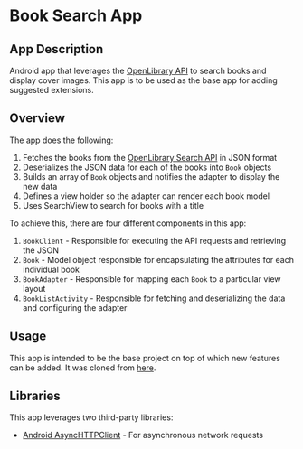 # Book Search App

## App Description
Android app that leverages the [OpenLibrary API](https://openlibrary.org/developers/api) to search books and display cover images. This app is to be used as the base app for adding suggested extensions.

## Overview

The app does the following:

1. Fetches the books from the [OpenLibrary Search API](https://openlibrary.org/dev/docs/api/search) in JSON format
2. Deserializes the JSON data for each of the books into `Book` objects
3. Builds an array of `Book` objects and notifies the adapter to display the new data
4. Defines a view holder so the adapter can render each book model
5. Uses SearchView to search for books with a title


To achieve this, there are four different components in this app:

1. `BookClient` - Responsible for executing the API requests and retrieving the JSON
2. `Book` - Model object responsible for encapsulating the attributes for each individual book
3. `BookAdapter` - Responsible for mapping each `Book` to a particular view layout
4. `BookListActivity` - Responsible for fetching and deserializing the data and configuring the adapter

## Usage
This app is intended to be the base project on top of which new features can be added. It was cloned from [here](https://github.com/codepath/android-booksearch-exercise/).

## Libraries

This app leverages two third-party libraries:

 * [Android AsyncHTTPClient](http://loopj.com/android-async-http/) - For asynchronous network requests

